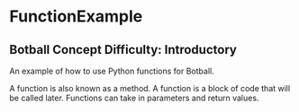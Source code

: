 # FunctionExample
## Botball Concept Difficulty: Introductory
An example of how to use Python functions for Botball.

A function is also known as a method.
A function is a block of code that will be called later.
Functions can take in parameters and return values.
